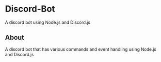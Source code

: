 # Discord-Bot
A discord bot using Node.js and Discord.js
## About
A discord bot that has various commands and event handling using Node.js and Discord.js

